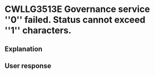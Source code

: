 # CWLLG3513E Governance service ''0'' failed. Status cannot exceed ''1'' characters.

## Explanation

## User response